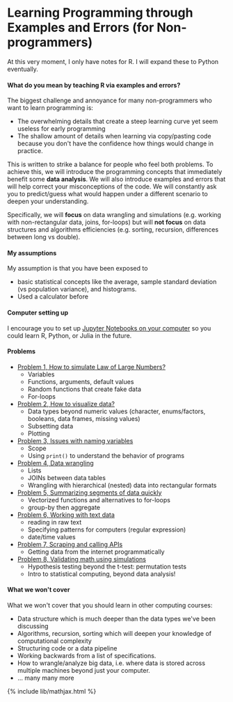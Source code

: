 # Learning Programming through Examples and Errors (for Non-programmers)

At this very moment, I only have notes for R. I will expand these to Python eventually.

#### What do you mean by teaching R via examples and errors?
The biggest challenge and annoyance for many non-programmers who want to learn programming is:
- The overwhelming details that create a steep learning curve yet seem useless for early programming
- The shallow amount of details when learning via copy/pasting code because you
  don't have the confidence how things would change in practice.

This is written to strike a balance for people who feel both problems.
To achieve this, we will introduce the programming concepts that immediately benefit some
**data analysis**. We will also introduce examples and errors that will help correct
your misconceptions of the code. We will constantly ask you to predict/guess
what would happen under a different scenario to deepen your understanding.

Specifically, we will **focus** on data wrangling and simulations (e.g. working with non-rectangular
data, joins, for-loops) but will **not focus** on data structures and algorithms
efficiencies (e.g. sorting, recursion, differences between long vs double).

#### My assumptions
My assumption is that you have been exposed to
- basic statistical concepts like the average, sample standard deviation (vs population variance),
  and histograms.
- Used a calculator before

#### Computer setting up
I encourage you to set up [Jupyter Notebooks on your computer](../../../setup/conda_and_navigator_setup.md)
so you could learn R, Python, or Julia in the future.

#### Problems
- [Problem 1, How to simulate Law of Large Numbers?](learning_r_lln.md)
  - Variables
  - Functions, arguments, default values
  - Random functions that create fake data
  - For-loops
- [Problem 2, How to visualize data?](learning_r_data_viz.md)
  - Data types beyond numeric values (character, enums/factors, booleans, data frames, missing values)
  - Subsetting data
  - Plotting
- [Problem 3, Issues with naming variables](learning_r_debug.md)
  - Scope
  - Using `print()` to understand the behavior of programs
- [Problem 4, Data wrangling](learning_r_data_wrangle.md)
  - Lists
  - JOINs between data tables
  - Wrangling with hierarchical (nested) data into rectangular formats
- [Problem 5, Summarizing segments of data quickly](learning_r_summarize.md)
  - Vectorized functions and alternatives to for-loops
  - group-by then aggregate
- [Problem 6, Working with text data](learning_r_text_manipulation.md)
  - reading in raw text
  - Specifying patterns for computers (regular expression)
  - date/time values
- [Problem 7, Scraping and calling APIs](learning_r_scraping_and_api.md)
  - Getting data from the internet programmatically
- [Problem 8, Validating math using simulations](learning_r_validating_prob_simulations.md)
  - Hypothesis testing beyond the t-test: permutation tests
  - Intro to statistical computing, beyond data analysis!

#### What we won't cover
What we won't cover that you should learn in other computing courses:
- Data structure which is much deeper than the data types we've been discussing
- Algorithms, recursion, sorting which will deepen your knowledge of computational complexity
- Structuring code or a data pipeline
- Working backwards from a list of specifications. 
- How to wrangle/analyze big data, i.e. where data is stored across multiple machines beyond just your computer.
- ... many many more

{% include lib/mathjax.html %}


